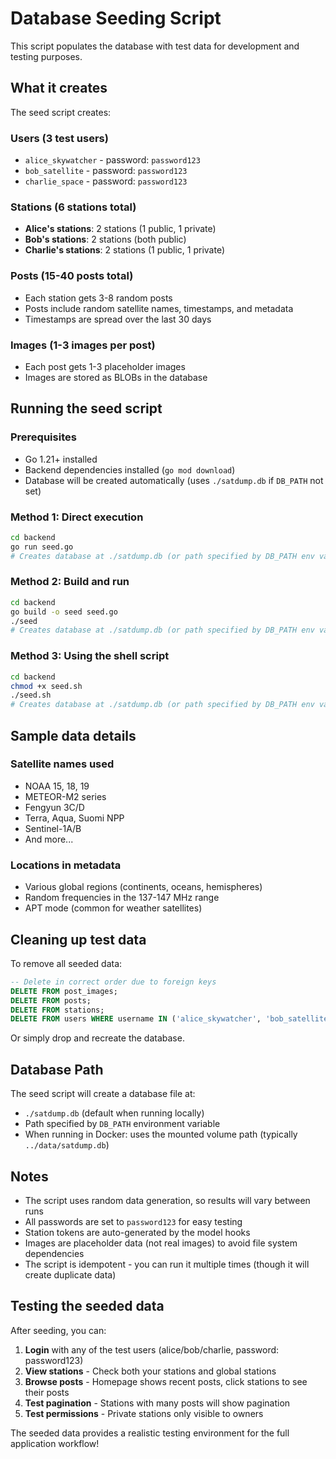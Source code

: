 # Database Seeding Script

This script populates the database with test data for development and testing purposes.

## What it creates

The seed script creates:

### Users (3 test users)

- `alice_skywatcher` - password: `password123`
- `bob_satellite` - password: `password123`
- `charlie_space` - password: `password123`

### Stations (6 stations total)

- **Alice's stations**: 2 stations (1 public, 1 private)
- **Bob's stations**: 2 stations (both public)
- **Charlie's stations**: 2 stations (1 public, 1 private)

### Posts (15-40 posts total)

- Each station gets 3-8 random posts
- Posts include random satellite names, timestamps, and metadata
- Timestamps are spread over the last 30 days

### Images (1-3 images per post)

- Each post gets 1-3 placeholder images
- Images are stored as BLOBs in the database

## Running the seed script

### Prerequisites

- Go 1.21+ installed
- Backend dependencies installed (`go mod download`)
- Database will be created automatically (uses `./satdump.db` if `DB_PATH` not set)

### Method 1: Direct execution

```bash
cd backend
go run seed.go
# Creates database at ./satdump.db (or path specified by DB_PATH env var)
```

### Method 2: Build and run

```bash
cd backend
go build -o seed seed.go
./seed
# Creates database at ./satdump.db (or path specified by DB_PATH env var)
```

### Method 3: Using the shell script

```bash
cd backend
chmod +x seed.sh
./seed.sh
# Creates database at ./satdump.db (or path specified by DB_PATH env var)
```

## Sample data details

### Satellite names used

- NOAA 15, 18, 19
- METEOR-M2 series
- Fengyun 3C/D
- Terra, Aqua, Suomi NPP
- Sentinel-1A/B
- And more...

### Locations in metadata

- Various global regions (continents, oceans, hemispheres)
- Random frequencies in the 137-147 MHz range
- APT mode (common for weather satellites)

## Cleaning up test data

To remove all seeded data:

```sql
-- Delete in correct order due to foreign keys
DELETE FROM post_images;
DELETE FROM posts;
DELETE FROM stations;
DELETE FROM users WHERE username IN ('alice_skywatcher', 'bob_satellite', 'charlie_space');
```

Or simply drop and recreate the database.

## Database Path

The seed script will create a database file at:

- `./satdump.db` (default when running locally)
- Path specified by `DB_PATH` environment variable
- When running in Docker: uses the mounted volume path (typically `../data/satdump.db`)

## Notes

- The script uses random data generation, so results will vary between runs
- All passwords are set to `password123` for easy testing
- Station tokens are auto-generated by the model hooks
- Images are placeholder data (not real images) to avoid file system dependencies
- The script is idempotent - you can run it multiple times (though it will create duplicate data)

## Testing the seeded data

After seeding, you can:

1. **Login** with any of the test users (alice/bob/charlie, password: password123)
2. **View stations** - Check both your stations and global stations
3. **Browse posts** - Homepage shows recent posts, click stations to see their posts
4. **Test pagination** - Stations with many posts will show pagination
5. **Test permissions** - Private stations only visible to owners

The seeded data provides a realistic testing environment for the full application workflow!
